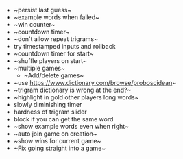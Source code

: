 - ~persist last guess~
- ~example words when failed~
- ~win counter~
- ~countdown timer~
- ~don't allow repeat trigrams~
- try timestamped inputs and rollback
- ~countdown timer for start~
- ~shuffle players on start~
- ~multiple games~
  - ~Add/delete games~
- ~use https://www.dictionary.com/browse/proboscidean~
- ~trigram dictionary is wrong at the end?~
- ~highlight in gold other players long words~
- slowly diminishing timer
- hardness of trigram slider
- block if you can get the same word
- ~show example words even when right~
- ~auto join game on creation~
- ~show wins for current game~
- ~Fix going straight into a game~
